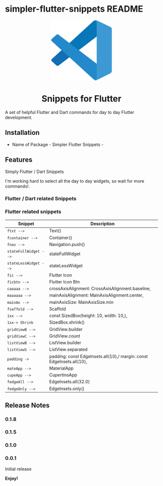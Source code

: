 # simpler-flutter-snippets README
<div align="center">
  <a href="https://marketplace.visualstudio.com/items?itemName=Eldiyar-Dev.simpler-flutter-tasks">
    <img src="images/vscode.png"/>
  </a>

  <h1>Snippets for Flutter </h1>
</div>

A set of helpful Flutter and Dart commands for day to day Flutter development.

## Installation

- Name of Package - Simpler Flutter Snippets -


## Features

Simply Flutter / Dart Snippets

I'm working hard to select all the day to day widgets, so wait for more commands!.

### Flutter / Dart related Snippets

### Flutter related snippets

| Snippet    | Description                                                                      |
| ---------- | -------------------------------------------------------------------------------- |
| `ftxt -->`            | Text()                       
| `fcontainer -->`      | Container()                    
| `fnav -->`            | Navigation.push()                                                       
| `stateFullWidget -->` | stateFullWidget
| `stateLessWidget -->` | stateLessWidget
| `fic -->`             | Flutter Icon                                                               
| `ficbtn -->`          | Flutter Icon Btn
| `caaaaa -->`          | crossAxisAlignment: CrossAxisAlignment.baseline,
| `maaaaaa -->`         | mainAxisAlignment: MainAxisAlignment.center,
| `mainAx -->`          | mainAxisSize: MainAxisSize.min
| `fsaffold -->`        | Scaffold
| `1xx -->`             | const SizedBox(height: 10, width: 10,),
| `1xx-> Shrink`        | SizedBox.shrink()
| `gridViewB -->`       | GridView.builder
| `gridViewC -->`       | GridView.count
| `listViewB -->`       | ListView.builder
| `listViewS -->`       | ListView.separated
| `padding ->`          | padding: const EdgeInsets.all(10),/ margin: const EdgeInsets.all(10),
| `mateApp -->`         | MaterialApp
| `cupeApp -->`         | CupertinoApp
| `fedgeAll -->`        | EdgeInsets.all(32.0)
| `fedgeOnly -->`       | EdgeInsets.only()

## Release Notes

### 0.1.8

### 0.1.5

### 0.1.0



### 0.0.1

Initial release

**Enjoy!**

